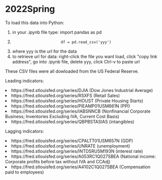 # 2022Spring

To load this data into Python:
1) in your .ipynb file type: import pandas as pd
2)                           df = pd.read_csv('yyy')
3) where yyy is the url for the data
4) to retrieve url for data: right-click the file you want load, click "copy link address", go into .ipynb file, delete yyy, click Ctrl-v to paste url

These CSV files were all dowloaded from the US Federal Reserve.

Leading indicators:
<li>https://fred.stlouisfed.org/series/DJIA (Dow Jones Industrial Average)
<li>https://fred.stlouisfed.org/series/RSXFS (Retail Sales)
<li>https://fred.stlouisfed.org/series/HOUST (Private Housing Starts)
<li>https://fred.stlouisfed.org/series/PIEAMP01USM661N (PPI)
<li>https://fred.stlouisfed.org/series/IABSNNCB (Nonfinancial Corporate Business; Inventories Excluding IVA, Current Cost Basis)
<li>https://fred.stlouisfed.org/series/QBPBSTASIAS (intangibles)

Lagging indicators:
<li>https://fred.stlouisfed.org/series/CPALTT01USM657N (GDP)
<li>https://fred.stlouisfed.org/series/UNRATE (unemployment)
<li>https://fred.stlouisfed.org/series/INTDSRUSM193N (interest rate)
<li>https://fred.stlouisfed.org/series/A053RC1Q027SBEA (National income: Corporate profits before tax without IVA and CCAdj)
<li>https://fred.stlouisfed.org/series/A4102C1Q027SBEA (Compensation paid to employees)
